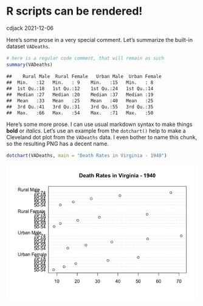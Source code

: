 R scripts can be rendered!
================
cdjack
2021-12-06

Here’s some prose in a very special comment. Let’s summarize the
built-in dataset `VADeaths`.

``` r
# here is a regular code comment, that will remain as such
summary(VADeaths)
```

    ##    Rural Male  Rural Female   Urban Male  Urban Female
    ##  Min.   :12   Min.   : 9    Min.   :15   Min.   : 8   
    ##  1st Qu.:18   1st Qu.:12    1st Qu.:24   1st Qu.:14   
    ##  Median :27   Median :20    Median :37   Median :19   
    ##  Mean   :33   Mean   :25    Mean   :40   Mean   :25   
    ##  3rd Qu.:41   3rd Qu.:31    3rd Qu.:55   3rd Qu.:35   
    ##  Max.   :66   Max.   :54    Max.   :71   Max.   :50

Here’s some more prose. I can use usual markdown syntax to make things
**bold** or *italics*. Let’s use an example from the `dotchart()` help
to make a Cleveland dot plot from the `VADeaths` data. I even bother to
name this chunk, so the resulting PNG has a decent name.

``` r
dotchart(VADeaths, main = "Death Rates in Virginia - 1940")
```

![](render_Rscript_files/figure-gfm/dotchart-1.png)<!-- -->
